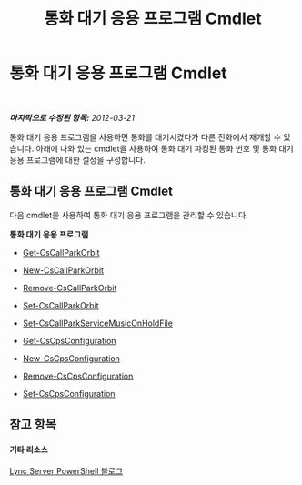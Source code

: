 ﻿---
title: 통화 대기 응용 프로그램 Cmdlet
TOCTitle: 통화 대기 응용 프로그램 Cmdlet
ms:assetid: 30cc001f-b29e-4d44-bad7-65e1133e67b1
ms:mtpsurl: https://technet.microsoft.com/ko-kr/library/Gg415639(v=OCS.15)
ms:contentKeyID: 49303213
ms.date: 08/10/2015
mtps_version: v=OCS.15
ms.translationtype: HT
---

# 통화 대기 응용 프로그램 Cmdlet

 

_**마지막으로 수정된 항목:** 2012-03-21_

통화 대기 응용 프로그램을 사용하면 통화를 대기시켰다가 다른 전화에서 재개할 수 있습니다. 아래에 나와 있는 cmdlet을 사용하여 통화 대기 파킹된 통화 번호 및 통화 대기 응용 프로그램에 대한 설정을 구성합니다.

## 통화 대기 응용 프로그램 Cmdlet

다음 cmdlet을 사용하여 통화 대기 응용 프로그램을 관리할 수 있습니다.

**통화 대기 응용 프로그램**

  -   
    [Get-CsCallParkOrbit](get-cscallparkorbit.md)

  -   
    [New-CsCallParkOrbit](new-cscallparkorbit.md)

  -   
    [Remove-CsCallParkOrbit](remove-cscallparkorbit.md)

  -   
    [Set-CsCallParkOrbit](set-cscallparkorbit.md)

  -   
    [Set-CsCallParkServiceMusicOnHoldFile](set-cscallparkservicemusiconholdfile.md)

  -   
    [Get-CsCpsConfiguration](get-cscpsconfiguration.md)

  -   
    [New-CsCpsConfiguration](new-cscpsconfiguration.md)

  -   
    [Remove-CsCpsConfiguration](remove-cscpsconfiguration.md)

  -   
    [Set-CsCpsConfiguration](set-cscpsconfiguration.md)

## 참고 항목

#### 기타 리소스

[Lync Server PowerShell 블로그](http://go.microsoft.com/fwlink/?linkid=203150%26clcid=0x412)

